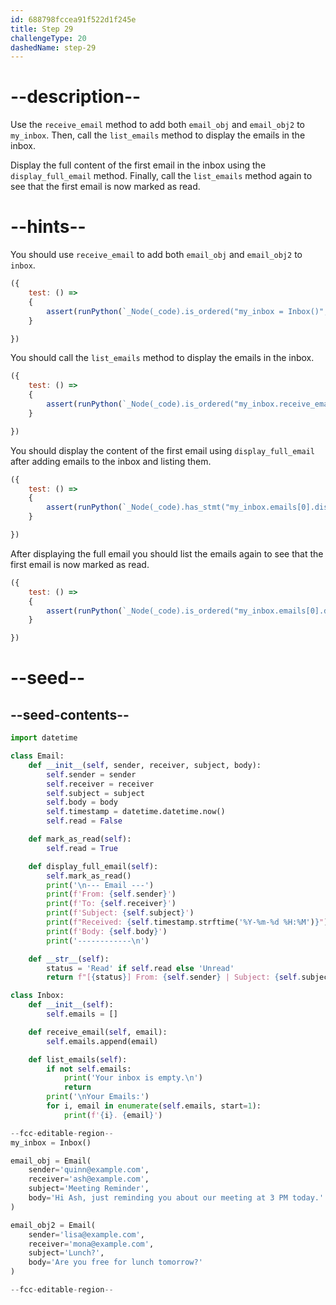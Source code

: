 ```yaml
---
id: 688798fccea91f522d1f245e
title: Step 29
challengeType: 20
dashedName: step-29
---
```


# --description--

Use the `receive_email` method to add both `email_obj` and `email_obj2` to `my_inbox`. Then, call the `list_emails` method to display the emails in the inbox.

Display the full content of the first email in the inbox using the `display_full_email` method. Finally, call the `list_emails` method again to see that the first email is now marked as read.

# --hints--

You should use `receive_email` to add both `email_obj` and `email_obj2` to `inbox`.

```js
({
    test: () => 
    {
        assert(runPython(`_Node(_code).is_ordered("my_inbox = Inbox()", "my_inbox.receive_email(email_obj)", "my_inbox.receive_email(email_obj2)")`))
    }

})
```

You should call the `list_emails` method to display the emails in the inbox.

```js
({ 
    test: () => 
    {
        assert(runPython(`_Node(_code).is_ordered("my_inbox.receive_email(email_obj)", "my_inbox.receive_email(email_obj2)", "my_inbox.list_emails()")`))
    }

})
```

You should display the content of the first email using `display_full_email` after adding emails to the inbox and listing them.

```js
({
    test: () => 
    { 
        assert(runPython(`_Node(_code).has_stmt("my_inbox.emails[0].display_full_email()")`))
    }

})
```

After displaying the full email you should list the emails again to see that the first email is now marked as read.

```js
({
    test: () => 
    {
        assert(runPython(`_Node(_code).is_ordered("my_inbox.emails[0].display_full_email()", "my_inbox.list_emails()")`))
    }

})

```

# --seed--

## --seed-contents--

```py
import datetime

class Email:
    def __init__(self, sender, receiver, subject, body):
        self.sender = sender
        self.receiver = receiver
        self.subject = subject
        self.body = body
        self.timestamp = datetime.datetime.now()
        self.read = False

    def mark_as_read(self):
        self.read = True

    def display_full_email(self):
        self.mark_as_read()
        print('\n--- Email ---')
        print(f'From: {self.sender}')
        print(f'To: {self.receiver}')
        print(f'Subject: {self.subject}')
        print(f"Received: {self.timestamp.strftime('%Y-%m-%d %H:%M')}")
        print(f'Body: {self.body}')
        print('------------\n')

    def __str__(self):
        status = 'Read' if self.read else 'Unread'
        return f"[{status}] From: {self.sender} | Subject: {self.subject} | Time: {self.timestamp.strftime('%Y-%m-%d %H:%M')}"

class Inbox:
    def __init__(self):
        self.emails = []

    def receive_email(self, email):
        self.emails.append(email)

    def list_emails(self):
        if not self.emails:
            print('Your inbox is empty.\n')
            return
        print('\nYour Emails:')
        for i, email in enumerate(self.emails, start=1):
            print(f'{i}. {email}')

--fcc-editable-region--
my_inbox = Inbox()

email_obj = Email(
    sender='quinn@example.com',
    receiver='ash@example.com',
    subject='Meeting Reminder',
    body='Hi Ash, just reminding you about our meeting at 3 PM today.'
)

email_obj2 = Email(
    sender='lisa@example.com',
    receiver='mona@example.com',
    subject='Lunch?',
    body='Are you free for lunch tomorrow?'
)

--fcc-editable-region--
```

